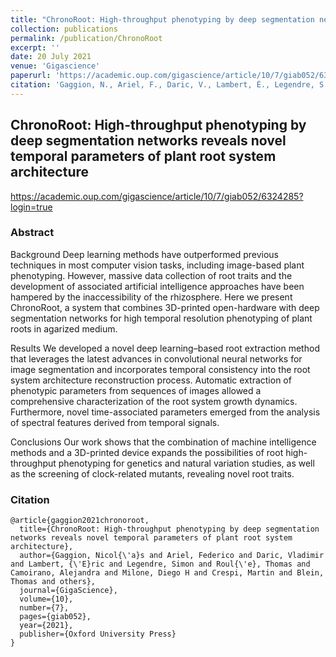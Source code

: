 ```yaml
---
title: "ChronoRoot: High-throughput phenotyping by deep segmentation networks reveals novel temporal parameters of plant root system architecture"
collection: publications
permalink: /publication/ChronoRoot
excerpt: ''
date: 20 July 2021
venue: 'Gigascience'
paperurl: 'https://academic.oup.com/gigascience/article/10/7/giab052/6324285'
citation: 'Gaggion, N., Ariel, F., Daric, V., Lambert, É., Legendre, S., Roulé, T., ... & Ferrante, E. (2021). ChronoRoot: High-throughput phenotyping by deep segmentation networks reveals novel temporal parameters of plant root system architecture. GigaScience, 10(7), giab052.'
---
```


## ChronoRoot: High-throughput phenotyping by deep segmentation networks reveals novel temporal parameters of plant root system architecture

https://academic.oup.com/gigascience/article/10/7/giab052/6324285?login=true

### Abstract
Background
Deep learning methods have outperformed previous techniques in most computer vision tasks, including image-based plant phenotyping. However, massive data collection of root traits and the development of associated artificial intelligence approaches have been hampered by the inaccessibility of the rhizosphere. Here we present ChronoRoot, a system that combines 3D-printed open-hardware with deep segmentation networks for high temporal resolution phenotyping of plant roots in agarized medium.

Results
We developed a novel deep learning–based root extraction method that leverages the latest advances in convolutional neural networks for image segmentation and incorporates temporal consistency into the root system architecture reconstruction process. Automatic extraction of phenotypic parameters from sequences of images allowed a comprehensive characterization of the root system growth dynamics. Furthermore, novel time-associated parameters emerged from the analysis of spectral features derived from temporal signals.

Conclusions
Our work shows that the combination of machine intelligence methods and a 3D-printed device expands the possibilities of root high-throughput phenotyping for genetics and natural variation studies, as well as the screening of clock-related mutants, revealing novel root traits.

### Citation

````
@article{gaggion2021chronoroot,
  title={ChronoRoot: High-throughput phenotyping by deep segmentation networks reveals novel temporal parameters of plant root system architecture},
  author={Gaggion, Nicol{\'a}s and Ariel, Federico and Daric, Vladimir and Lambert, {\'E}ric and Legendre, Simon and Roul{\'e}, Thomas and Camoirano, Alejandra and Milone, Diego H and Crespi, Martin and Blein, Thomas and others},
  journal={GigaScience},
  volume={10},
  number={7},
  pages={giab052},
  year={2021},
  publisher={Oxford University Press}
}
````
